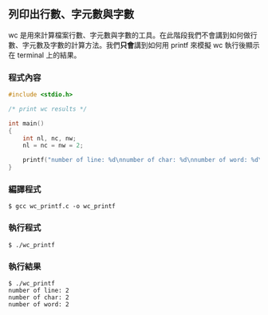 ## 列印出行數、字元數與字數

wc 是用來計算檔案行數、字元數與字數的工具。在此階段我們不會講到如何做行數、字元數及字數的計算方法。我們**只會**講到如何用 printf 來模擬 wc 執行後顯示在 terminal 上的結果。

### 程式內容
```c
#include <stdio.h>

/* print wc results */

int main()
{
    int nl, nc, nw;
    nl = nc = nw = 2;

    printf("number of line: %d\nnumber of char: %d\nnumber of word: %d\n", nl, nc, nw);
}
```

### 編譯程式
```
$ gcc wc_printf.c -o wc_printf
```

### 執行程式
```
$ ./wc_printf
```

### 執行結果
```
$ ./wc_printf
number of line: 2
number of char: 2
number of word: 2
```
